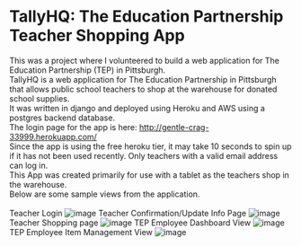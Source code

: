 # TallyHQ: The Education Partnership Teacher Shopping App
This was a project where I volunteered to build a web application for The Education Partnership (TEP) in Pittsburgh. <br />
TallyHQ is a web application for The Education Partnership in Pittsburgh that allows public school teachers to shop at the warehouse for donated school supplies. <br />
It was written in django and deployed using Heroku and AWS using a postgres backend database. <br />
The login page for the app is here: http://gentle-crag-33999.herokuapp.com/ <br />
Since the app is using the free heroku tier, it may take 10 seconds to spin up if it has not been used recently.
Only teachers with a valid email address can log in. <br />
This App was created primarily for use with a tablet as the teachers shop in the warehouse. <br />
Below are some sample views from the application. <br /><br />
Teacher Login
![image](https://user-images.githubusercontent.com/23509896/167169360-c22afa0b-2d4f-4fdf-98cc-b1e53a2be200.png)
Teacher Confirmation/Update Info Page
![image](https://user-images.githubusercontent.com/23509896/167169702-2ef5993e-1936-45aa-af38-86b8e4b57fd5.png)
Teacher Shopping page
![image](https://user-images.githubusercontent.com/23509896/167207758-18068b5a-2df4-4951-9190-2dd582e4d2d2.png)
TEP Employee Dashboard View
![image](https://user-images.githubusercontent.com/23509896/167218940-3f96199a-91d7-4eab-928a-736256a62ddb.png)
TEP Employee Item Management View
![image](https://user-images.githubusercontent.com/23509896/167219080-687a472f-5a0e-4178-a478-c44333657274.png)




